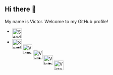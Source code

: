 ## Hi there 👋

My name is Victor. Welcome to my GitHub profile!

<ul>
<li><a href="mailto:victor.gimenez@ufabc.edu.br"><img align="left" alt="Send a email 1" width="30px" src="https://toppng.com/uploads/preview/email-send-icon-11549825116mekvlqcvjt.png" /></li>
<br>
<li><a href="mailto:victor.gimenez@gmx.es"><img align="left" alt="Send a email 1" width="30px" src="https://toppng.com/uploads/preview/email-send-icon-11549825116mekvlqcvjt.png" /></li>
<li>
<a href="https://www.linkedin.com/in/victor-borghi-gimenez-04466666/">
  <img align="left" alt="Victor's LinkedIn" width="30px" src="https://upload.wikimedia.org/wikipedia/commons/8/81/LinkedIn_icon.svg" />
</li>
<li>
<a href="https://www.researchgate.net/profile/Victor-Gimenez-3/">
  <img align="left" alt="Victor's ResearchGate" width="30px" src="https://upload.wikimedia.org/wikipedia/commons/5/5e/ResearchGate_icon_SVG.svg" />
</li>
<li>
<a href="http://lattes.cnpq.br/4344720857265863">
  <img align="left" alt="Victor's Lattes" width="30px" src="https://ufmg.br/thumbor/jKht0gK_EKiWGANsvxCB7ORa9_4=/27x0:396x247/712x474/https://ufmg.br/storage/d/4/9/9/d499bf9074133db295373575066f97e4_15622676670826_972558144.png" />
</li>
<li>
<a href="https://discord.gg/@VGimenez">
  <img align="left" alt="Victor's Discord" width="30px" src="https://upload.wikimedia.org/wikipedia/commons/c/c5/Discord_logo_round.svg" />
</li>
</ul>


<!--
**VictorGimenez/VictorGimenez** is a ✨ _special_ ✨ repository because its `README.md` (this file) appears on your GitHub profile.

Here are some ideas to get you started:

- 🔭 I’m currently working on ...
- 🌱 I’m currently learning ...
- 👯 I’m looking to collaborate on ...
- 🤔 I’m looking for help with ...
- 💬 Ask me about ...
- 📫 How to reach me: ...
- 😄 Pronouns: ...
- ⚡ Fun fact: ...
-->
